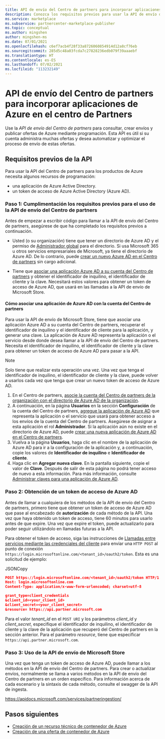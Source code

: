 ```yaml
---
title: API de envío del Centro de partners para incorporar aplicaciones de Azure en marketplace comercial de Microsoft
description: Conozca los requisitos previos para usar la API de envío del Centro de partners para aplicaciones de Azure en Azure Marketplace.
ms.service: marketplace
ms.subservice: partnercenter-marketplace-publisher
ms.topic: conceptual
ms.author: mingshen
author: mingshen-ms
ms.date: 07/01/2021
ms.openlocfilehash: c6ef7acb4f28f33a8726060854914d12a8cf76eb
ms.sourcegitcommit: 285d5c48a03fcda7c27828236edb079f39aaaebf
ms.translationtype: HT
ms.contentlocale: es-ES
ms.lasthandoff: 07/02/2021
ms.locfileid: "113232149"
---
```

# <a name="partner-center-submission-api-to-onboard-azure-apps-in-partner-center"></a>API de envío del Centro de partners para incorporar aplicaciones de Azure en el centro de Partners

Use la *API de envío del Centro de partners* para consultar, crear envíos y publicar ofertas de Azure mediante programación.  Esta API es útil si su cuenta administra muchas ofertas y desea automatizar y optimizar el proceso de envío de estas ofertas.

## <a name="api-prerequisites"></a>Requisitos previos de la API

Para usar la API del Centro de partners para los productos de Azure necesita algunos recursos de programación: 

- una aplicación de Azure Active Directory.
- un token de acceso de Azure Active Directory (Azure AD).

### <a name="step-1-complete-prerequisites-for-using-the-partner-center-submission-api"></a>Paso 1: Cumplimentación los requisitos previos para el uso de la API de envío del Centro de partners

Antes de empezar a escribir código para llamar a la API de envío del Centro de partners, asegúrese de que ha completado los requisitos previos a continuación.

- Usted (o su organización) tiene que tener un directorio de Azure AD y el permiso de [Administrador global](../active-directory/roles/permissions-reference.md) para el directorio. Si usa Microsoft 365 u otros servicios empresariales de Microsoft, ya tiene el directorio de Azure AD. De lo contrario, puede [crear un nuevo Azure AD en el Centro de partners](/windows/uwp/publish/associate-azure-ad-with-partner-center#create-a-brand-new-azure-ad-to-associate-with-your-partner-center-account) sin cargo adicional.

- Tiene que [asociar una aplicación Azure AD a su cuenta del Centro de partners](/windows/uwp/monetize/create-and-manage-submissions-using-windows-store-services#associate-an-azure-ad-application-with-your-windows-partner-center-account) y obtener el identificador de inquilino, el identificador de cliente y la clave. Necesitará estos valores para obtener un token de acceso de Azure AD, que usará en las llamadas a la API de envío de Microsoft Store.

#### <a name="how-to-associate-an-azure-ad-application-with-your-partner-center-account"></a>Cómo asociar una aplicación de Azure AD con la cuenta del Centro de partners

Para usar la API de envío de Microsoft Store, tiene que asociar una aplicación Azure AD a su cuenta del Centro de partners, recuperar el identificador de inquilino y el identificador de cliente para la aplicación, y generar una clave. La aplicación de Azure AD representa la aplicación o el servicio desde donde desea llamar a la API de envío del Centro de partners. Necesita el identificador de inquilino, el identificador de cliente y la clave para obtener un token de acceso de Azure AD para pasar a la API.

>[!Note]
>Solo tiene que realizar esta operación una vez. Una vez que tenga el identificador de inquilino, el identificador de cliente y la clave, puede volver a usarlos cada vez que tenga que crear un nuevo token de acceso de Azure AD.

1. En el Centro de partners, [asocie la cuenta del Centro de partners de la organización con el directorio de Azure AD de la organización](/windows/uwp/publish/associate-azure-ad-with-partner-center).
1. A continuación, en la página **Usuarios** en la sección **Configuración** de la cuenta del Centro de partners, [agregue la aplicación de Azure AD](/windows/uwp/publish/add-users-groups-and-azure-ad-applications#add-azure-ad-applications-to-your-partner-center-account) que representa la aplicación o el servicio que usará para obtener acceso a los envíos de la cuenta del Centro de partners. Asegúrese de asignar a esta aplicación el rol **Administrador**. Si la aplicación aún no existe en el directorio de Azure AD, puede [crear una nueva aplicación de Azure AD en el Centro de partners](/windows/uwp/publish/add-users-groups-and-azure-ad-applications#create-a-new-azure-ad-application-account-in-your-organizations-directory-and-add-it-to-your-partner-center-account).
1. Vuelva a la página **Usuarios**, haga clic en el nombre de la aplicación de Azure AD para ir a la configuración de la aplicación y, a continuación, copie los valores de **Identificador de inquilino** e **Identificador de cliente**.
1. Haga clic en **Agregar nueva clave**. En la pantalla siguiente, copie el valor de **Clave**. Después de salir de esta página no podrá tener acceso de nuevo a esta información. Para más información, consulte [Administrar claves para una aplicación de Azure AD](/windows/uwp/publish/add-users-groups-and-azure-ad-applications#manage-keys).

### <a name="step-2-obtain-an-azure-ad-access-token"></a>Paso 2: Obtención de un token de acceso de Azure AD

Antes de llamar a cualquiera de los métodos de la API de envío del Centro de partners, primero tiene que obtener un token de acceso de Azure AD que pase al encabezado de **autorización** de cada método de la API. Una vez que haya obtenido un token de acceso, tiene 60 minutos para usarlo antes de que expire. Una vez que expire el token, puede actualizarlo para poder seguir utilizándolo en llamadas futuras a la API.

Para obtener el token de acceso, siga las instrucciones de [Llamadas entre servicios mediante las credenciales del cliente](../active-directory/azuread-dev/v1-oauth2-client-creds-grant-flow.md) para enviar una `HTTP POST` al punto de conexión `https://login.microsoftonline.com/<tenant_id>/oauth2/token`. Esta es una solicitud de ejemplo:

JSONCopy
```Json
POST https://login.microsoftonline.com/<tenant_id>/oauth2/token HTTP/1.1
Host: login.microsoftonline.com
Content-Type: application/x-www-form-urlencoded; charset=utf-8

grant_type=client_credentials
&client_id=<your_client_id>
&client_secret=<your_client_secret>
&resource= https://api.partner.microsoft.com
```

Para el valor *tenant_id* en el `POST URI` y los parámetros *client_id* y *client_secret*, especifique el identificador de inquilino, el identificador de cliente y la clave de la aplicación que recuperó del Centro de partners en la sección anterior. Para el parámetro *resource*, tiene que especificar `https://api.partner.microsoft.com`.

### <a name="step-3-use-the-microsoft-store-submission-api"></a>Paso 3: Uso de la API de envío de Microsoft Store

Una vez que tenga un token de acceso de Azure AD, puede llamar a los métodos en la API de envío del Centro de partners. Para crear o actualizar envíos, normalmente se llama a varios métodos en la API de envío del Centro de partners en un orden específico. Para información acerca de cada escenario y la sintaxis de cada método, consulte el swagger de la API de ingesta.

https://apidocs.microsoft.com/services/partneringestion/

## <a name="next-steps"></a>Pasos siguientes

* [Creación de un recurso técnico de contenedor de Azure](azure-container-technical-assets.md)
* [Creación de una oferta de contenedor de Azure](azure-container-offer-setup.md)
